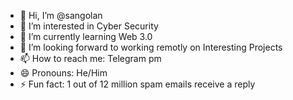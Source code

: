 - 👋 Hi, I’m @sangolan
- 👀 I’m interested in Cyber Security
- 🌱 I’m currently learning Web 3.0
- 💞️ I’m looking forward to working remotly on Interesting Projects
- 📫 How to reach me: Telegram pm
- 😄 Pronouns: He/Him
- ⚡ Fun fact: 1 out of 12 million spam emails receive a reply

<!---
sangolan/sangolan is a ✨ special ✨ repository because its `README.md` (this file) appears on your GitHub profile.
You can click the Preview link to take a look at your changes.
--->
